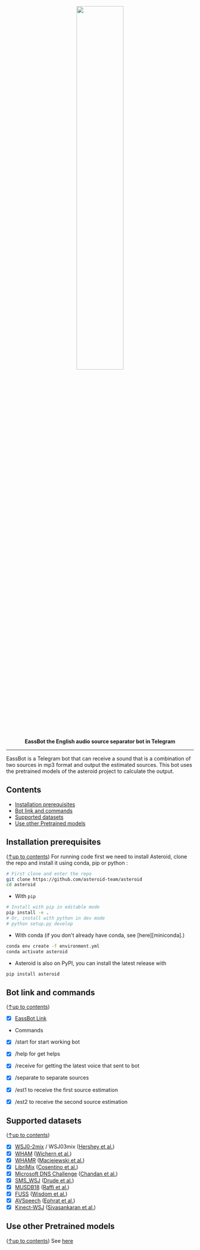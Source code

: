 <div align="center">
<img src="asteroid/docs/source/_static/images/source_separation_io.png" width="50%">

**EassBot the English audio source separator bot in Telegram**



</div>

--------------------------------------------------------------------------------


EassBot is a Telegram bot that can receive a sound that is a combination of two sources in mp3 format and output the estimated sources. This bot uses the pretrained models of the asteroid project to calculate the output.



## Contents
- [Installation prerequisites](#installation-prerequisites)
- [Bot link and commands](#Bot-link-and-commands)
- [Supported datasets](#supported-datasets)
- [Use other Pretrained models](#use-other-pretrained-models)

## Installation prerequisites
([↑up to contents](#contents))
For running code first we need to install Asteroid, clone the repo and install it using
conda, pip or python :
```bash
# First clone and enter the repo
git clone https://github.com/asteroid-team/asteroid
cd asteroid
```

- With `pip`
```bash
# Install with pip in editable mode
pip install -e .
# Or, install with python in dev mode
# python setup.py develop
```
- With conda (if you don't already have conda, see [here][miniconda].)
```bash
conda env create -f environment.yml
conda activate asteroid
```

- Asteroid is also on PyPI, you can install the latest release with
```bash
pip install asteroid
```


## Bot link and commands
([↑up to contents](#contents))
* [x] [EassBot Link](https://t.me/PASS_ASR_bot)
* Commands
* [x] /start for start working bot
* [x] /help for get helps
* [x] /receive for getting the latest voice that sent to bot
* [x] /separate to separate sources
* [x] /est1 to receive the first source estimation
* [x] /est2 to receive the second source estimation



## Supported datasets
([↑up to contents](#contents))
* [x] [WSJ0-2mix](./asteroid/egs/wsj0-mix) / WSJ03mix ([Hershey et al.](https://arxiv.org/abs/1508.04306))
* [x] [WHAM](./asteroid/egs/wham) ([Wichern et al.](https://arxiv.org/abs/1907.01160))
* [x] [WHAMR](./asteroid/egs/whamr) ([Maciejewski et al.](https://arxiv.org/abs/1910.10279))
* [x] [LibriMix](./asteroid/egs/librimix) ([Cosentino et al.](https://arxiv.org/abs/2005.11262))
* [x] [Microsoft DNS Challenge](./asteroid/egs/dns_challenge) ([Chandan et al.](https://arxiv.org/abs/2001.08662))
* [x] [SMS_WSJ](./asteroid/egs/sms_wsj) ([Drude et al.](https://arxiv.org/abs/1910.13934))
* [x] [MUSDB18](./asteroid/asteroid/data/musdb18_dataset.py) ([Raffi et al.](https://hal.inria.fr/hal-02190845))
* [x] [FUSS](./asteroid/asteroid/data/fuss_dataset.py) ([Wisdom et al.](https://zenodo.org/record/3694384#.XmUAM-lw3g4))
* [x] [AVSpeech](./asteroid/asteroid/data/avspeech_dataset.py) ([Ephrat et al.](https://arxiv.org/abs/1804.03619))
* [x] [Kinect-WSJ](./asteroid/asteroid/data/kinect_wsj.py) ([Sivasankaran et al.](https://github.com/sunits/Reverberated_WSJ_2MIX))

## Use other Pretrained models
([↑up to contents](#contents))
See [here](./asteroid/docs/source/readmes/pretrained_models.md)


